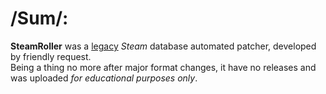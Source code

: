 # /Sum/:
__SteamRoller__ was a [legacy](https://www.reddit.com/r/Steam/comments/5iq5ql/how_to_rename_games_in_steam_library/) _Steam_ database automated patcher, developed by friendly request.  
Being a thing no more after major format changes, it have no releases and was uploaded _for educational purposes only_.
